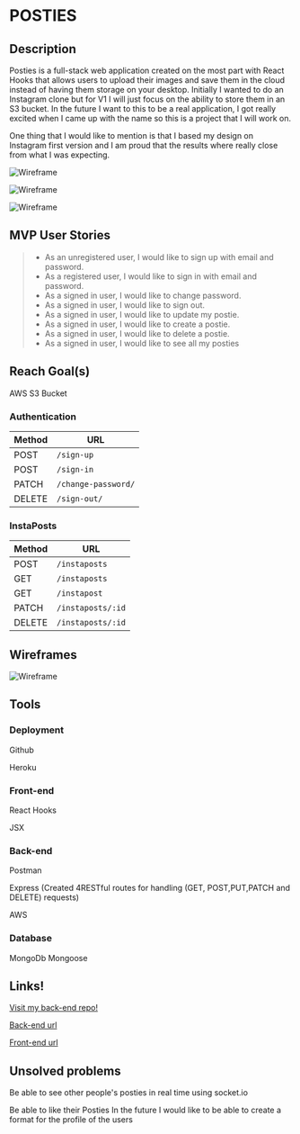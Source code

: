 # POSTIES

## Description
Posties is a full-stack web application created on the most part with React Hooks that allows users to upload their images and save them in the cloud instead of having them storage on your desktop. Initially I wanted to do an Instagram clone but for V1 I will just focus on the ability to store them in an S3 bucket. In the future I want to this to be a real application, I got really excited when I came up with the name so this is a project that I will work on.

One thing that I would like to mention is that I based my design on Instagram first version and I am proud that the results where really close from what I was expecting.

![Wireframe](https://i.imgur.com/m8dU72m.png)

![Wireframe](https://i.imgur.com/jgYKgrF.png)

![Wireframe](https://i.imgur.com/NpdHKe1.png)

## MVP User Stories

> - As an unregistered user, I would like to sign up with email and password.
> - As a registered user, I would like to sign in with email and password.
> - As a signed in user, I would like to change password.
> - As a signed in user, I would like to sign out.
> - As a signed in user, I would like to update my postie.
> - As a signed in user, I would like to create a postie.
> - As a signed in user, I would like to delete a postie.
> - As a signed in user, I would like to see all my posties

## Reach Goal(s)
AWS S3 Bucket

### Authentication

| Method | URL
|--------|------------------------
| POST   | `/sign-up`
| POST   | `/sign-in`
| PATCH  | `/change-password/`
| DELETE | `/sign-out/`

### InstaPosts

| Method   | URL
|--------|------------------------
| POST   | `/instaposts`
| GET    | `/instaposts`
| GET    | `/instapost`
| PATCH  | `/instaposts/:id`
| DELETE | `/instaposts/:id`

## Wireframes
![Wireframe](https://i.imgur.com/Pd2SvL3.jpg)

## Tools

### Deployment

Github

Heroku

### Front-end
React Hooks

JSX

### Back-end
Postman

Express (Created 4RESTful routes for handling (GET, POST,PUT,PATCH and DELETE) requests)

AWS

### Database
MongoDb
Mongoose

## Links!

[Visit my back-end repo!](https://github.com/MichelleRahman21/capstone-backend-michelle)

[Back-end url](https://blooming-bayou-14570.herokuapp.com/)

[Front-end url](https://michellerahman21.github.io/capstone-frontend-michelle/)
## Unsolved problems
Be able to see other people's posties in real time using socket.io

Be able to like their Posties
In the future I would like to be able to create a format for the profile of the users
